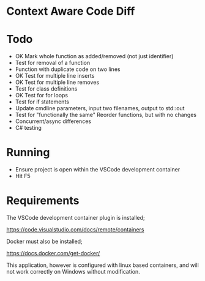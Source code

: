 # Context Aware Code Diff 

# Todo

- OK Mark whole function as added/removed (not just identifier)
- Test for removal of a function
- Function with duplicate code on two lines
- OK Test for multiple line inserts
- OK Test for multiple line removes
- Test for class definitions
- OK Test for for loops
- Test for if statements
- Update cmdline parameters, input two filenames, output to std::out
- Test for "functionally the same" Reorder functions, but with no changes
- Concurrent/async differences 
- C# testing

# Running

- Ensure project is open within the VSCode development container
- Hit F5

# Requirements

The VSCode development container plugin is installed;

https://code.visualstudio.com/docs/remote/containers

Docker must also be installed;

https://docs.docker.com/get-docker/

This application, however is configured with linux based containers, and will not work correctly on Windows without modification.
